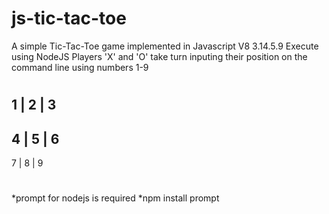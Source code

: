 # js-tic-tac-toe

A simple Tic-Tac-Toe game implemented in Javascript V8 3.14.5.9
Execute using NodeJS
Players 'X' and 'O' take turn inputing their position on the command line using numbers 1-9

#

1 | 2 | 3
---------
4 | 5 | 6
---------
7 | 8 | 9

#

 *prompt for nodejs is required
 *npm install prompt
